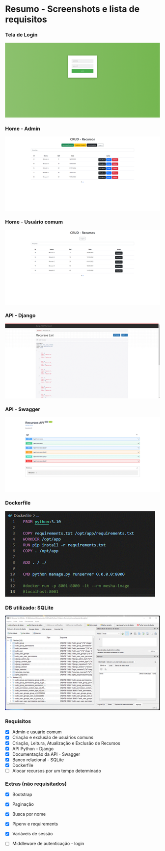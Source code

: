 # Resumo - Screenshots e lista de requisitos

### Tela de Login
![Screenshot](screenshots/login-ss.gif)

### Home - Admin
![Screenshot](screenshots/home.gif)

### Home - Usuário comum
![Screenshot](screenshots/home_comum.gif)

### API - Django
![Screenshot](screenshots/api.gif)

### API - Swagger
![Screenshot](screenshots/api_swagger.gif)

### Dockerfile
![Screenshot](screenshots/Dockerfile.gif)

### DB utilizado: SQLite
![Screenshot](screenshots/sqlite.gif)

### Requisitos
- [x] Admin e usuário comum
- [x] Criação e exclusão de usuários comuns
- [x] Criação, Leitura, Atualização e Exclusão de Recursos
- [x] API Python - Django
- [x] Documentação da API - Swagger
- [x] Banco relacional - SQLite
- [x] Dockerfile
- [ ] Alocar recursos por um tempo determinado

### Extras (não requisitados)
- [x] Bootstrap
- [x] Paginação
- [x] Busca por nome
- [x] Pipenv e requirements
- [x] Variáveis de sessão
- [ ] Middleware de autenticação - login


